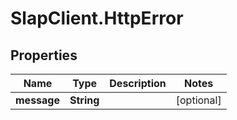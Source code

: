 # SlapClient.HttpError

## Properties

Name | Type | Description | Notes
------------ | ------------- | ------------- | -------------
**message** | **String** |  | [optional] 


